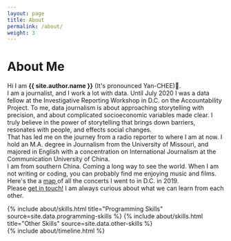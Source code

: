 ```yaml
---
layout: page
title: About
permalink: /about/
weight: 3
---
```


# **About Me**

Hi I am **{{ site.author.name }}** (It's pronounced Yan-CHEE):wave:.<br>
I am a journalist, and I work a lot with data. Until July 2020 I was a data fellow at the Investigative Reporting Workshop in D.C. on the Accountability Project. To me, data journalism is about approaching storytelling with precision, and about complicated socioeconomic variables made clear. I truly believe in the power of storytelling that brings down barriers, resonates with people, and effects social changes. <br>
That has led me on the journey from a radio reporter to where I am at now. I hold an M.A. degree in Journalism from the University of Missouri, and majored in English with a concentration on International Journalism at the Communication University of China.<br>
I am from southern China. Coming a long way to see the world. When I am not writing or coding, you can probably find me enjoying music and films. Here's the a <a href="https://yanqi-xu.github.io/dc_concerts_map/" target="_blank">map </a> of all the concerts I went to in D.C. in 2019. <br>
Please <a href = '#contact'>get in touch!</a> I am always curious about what we can learn from each other. 

<div class="row">
{% include about/skills.html title="Programming Skills" source=site.data.programming-skills %}
{% include about/skills.html title="Other Skills" source=site.data.other-skills %}
</div>

<div class="row">
{% include about/timeline.html %}
</div>